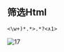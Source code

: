 ## 筛选Html
`<\w+)*.*>.*?<٨1>`

![17](https://github.com/user-attachments/assets/4875920a-4cd8-4e8a-a992-6cdef28e3f54)
